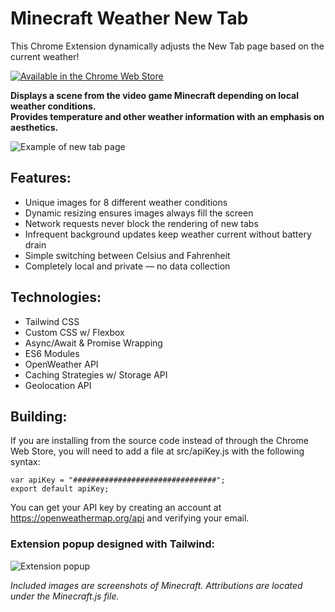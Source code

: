 # Minecraft Weather New Tab

This Chrome Extension dynamically adjusts the New Tab page based on the current weather!

[![Available in the Chrome Web Store](https://user-images.githubusercontent.com/19192015/132961666-64cf372a-ad35-47ad-b378-4de4b4a07d6d.png)](https://chrome.google.com/webstore/detail/minecraft-weather-new-tab/hginofjkoglolmiajalmgomicjcpecbl)

**Displays a scene from the video game Minecraft depending on local weather conditions.**  
**Provides temperature and other weather information with an emphasis on aesthetics.**

![Example of new tab page](https://user-images.githubusercontent.com/19192015/132961674-ee25a836-16df-4190-a855-0110451fc43d.png)

## Features:
- Unique images for 8 different weather conditions
- Dynamic resizing ensures images always fill the screen
- Network requests never block the rendering of new tabs
- Infrequent background updates keep weather current without battery drain
- Simple switching between Celsius and Fahrenheit
- Completely local and private — no data collection

## Technologies:
- Tailwind CSS
- Custom CSS w/ Flexbox
- Async/Await & Promise Wrapping
- ES6 Modules
- OpenWeather API
- Caching Strategies w/ Storage API
- Geolocation API

## Building:
If you are installing from the source code instead of through the Chrome Web Store, you will need to add a file at src/apiKey.js with the following syntax:

```
var apiKey = "################################";
export default apiKey;
```
You can get your API key by creating an account at https://openweathermap.org/api and verifying your email.

### Extension popup designed with Tailwind:
![Extension popup](https://user-images.githubusercontent.com/19192015/132961679-eeb3ad7c-adc8-44f0-97f4-6c2bafcd5f8f.png)

*Included images are screenshots of Minecraft. Attributions are located under the Minecraft.js file.*
